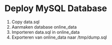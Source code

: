 # Deploy MySQL Database

1. Copy data.sql
2. Aanmaken database online_data
3. Importeren data.sql in online_data
4. Exporteren van online_data naar /tmp/dump.sql
